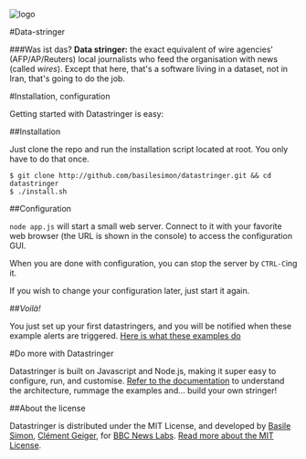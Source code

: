 ![logo](https://raw.githubusercontent.com/basilesimon/datastringer/master/logo-comp.png)

#Data-stringer

###Was ist das?
**Data stringer:** the exact equivalent of wire agencies' (AFP/AP/Reuters) local journalists who feed the organisation with news (called *wires*).
Except that here, that's a software living in a dataset, not in Iran, that's going to do the job.

#Installation, configuration

Getting started with Datastringer is easy:

##Installation

Just clone the repo and run the installation script located at root. You only
have to do that once.

```
$ git clone http://github.com/basilesimon/datastringer.git && cd datastringer
$ ./install.sh
```

##Configuration

`node app.js` will start a small web server. Connect to it with your favorite
web browser (the URL is shown in the console) to access the configuration GUI.

When you are done with configuration, you can stop the server by `CTRL-C`ing it.

If you wish to change your configuration later, just start it again.

##*Voilà!*

You just set up your first datastringers, and you will be notified when these example alerts are triggered.
[Here is what these examples do](https://github.com/basilesimon/datastringer/blob/master/what-we-want.md)

#Do more with Datastringer

Datastringer is built on Javascript and Node.js, making it super easy to configure, run, and customise.
[Refer to the documentation](https://github.com/basilesimon/datastringer/wiki) to understand the architecture, rummage the examples and... build your own stringer!

##About the license

Datastringer is distributed under the MIT License, and developed by [Basile Simon](http://twitter.com/basilesimon), [Clément Geiger](http://twitter.com/5c2v), for [BBC News Labs](http://twitter.com/bbc_news_labs). [Read more about the MIT License](https://tldrlegal.com/license/mit-license).
